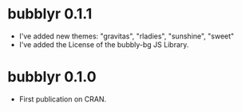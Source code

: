 # bubblyr 0.1.1

- I've added new themes: "gravitas", "rladies", "sunshine", "sweet"
- I've added the License of the bubbly-bg JS Library. 

# bubblyr 0.1.0

* First publication on CRAN. 
